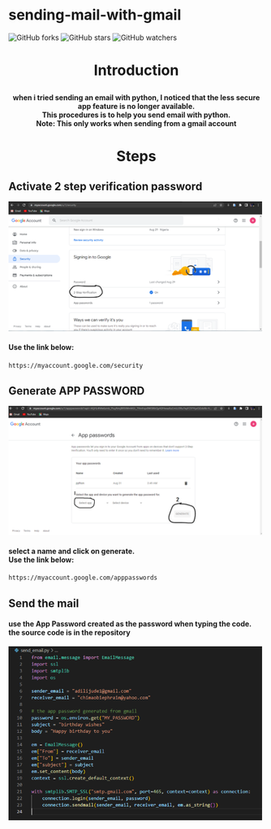 # sending-mail-with-gmail

![GitHub forks](https://img.shields.io/github/forks/Darrkzero/tkinter.svg?style=social&label=Fork&maxAge=2592000)
![GitHub stars](https://img.shields.io/github/stars/Darrkzero/tkinter.svg?style=social&label=Star&maxAge=2592000)
![GitHub watchers](https://img.shields.io/github/watchers/Darrkzero/tkinter.svg?style=social&label=Watch&maxAge=2592000)

# <p align="center">Introduction</p>
<h4 align="center">when i tried sending an email with python, I noticed that the less secure app feature is no longer available.<br>This procedures is to help you send email with python.<br>
Note: This only works when sending from a gmail account</h4>

# <p align="center">Steps</p>

## Activate 2 step verification password

<p width="100%">
<img src="/images/picture2.png" width="500">
</p>
<h4>Use the link below:</h4>

```sh
https://myaccount.google.com/security
```


## Generate APP PASSWORD

<p width="100%">
<img src="/images/picture5.png" width="500">
</p>
<h4>
  select a name and click on generate.<br>
  Use the link below:</h4>

```sh
https://myaccount.google.com/apppasswords
```

## Send the mail

<h4> use the App Password created as the password when typing the code.<br>
the source code is in the repository</h4>
<p width="100%">
<img src="/images/picture4.png" width="500">
</p>



